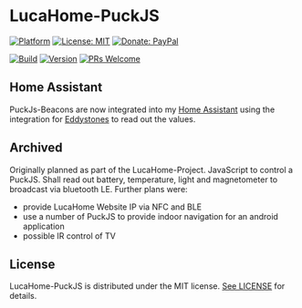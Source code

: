 # LucaHome-PuckJS

[![Platform](https://img.shields.io/badge/platform-PuckJS-yellow.svg)](http://www.puck-js.com/)
[![License: MIT](https://img.shields.io/badge/License-MIT-blue.svg)](https://opensource.org/licenses/MIT)
[![Donate: PayPal](https://img.shields.io/badge/paypal-donate-blue.svg)](https://www.paypal.me/GuepardoApps)

[![Build](https://img.shields.io/badge/build-success-green.svg)](./code.js)
[![Version](https://img.shields.io/badge/version-v0.1.1.191015-blue.svg)](./code.js)
[![PRs Welcome](https://img.shields.io/badge/PRs-welcome-brightgreen.svg)](http://makeapullrequest.com)

## Home Assistant

PuckJs-Beacons are now integrated into my [Home Assistant](https://www.home-assistant.io/) using the integration for [Eddystones](https://www.home-assistant.io/integrations/eddystone_temperature/) to read out the values.

## Archived

Originally planned as part of the LucaHome-Project.
JavaScript to control a PuckJS. Shall read out battery, temperature, light and magnetometer to broadcast via bluetooth LE.
Further plans were:
-	provide LucaHome Website IP via NFC and BLE
-	use a number of PuckJS to provide indoor navigation for an android application
-	possible IR control of TV

## License

LucaHome-PuckJS is distributed under the MIT license. [See LICENSE](LICENSE.md) for details.
